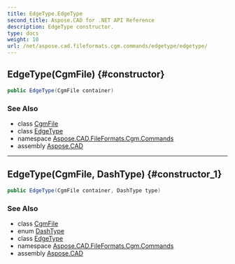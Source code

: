 ```yaml
---
title: EdgeType.EdgeType
second_title: Aspose.CAD for .NET API Reference
description: EdgeType constructor. 
type: docs
weight: 10
url: /net/aspose.cad.fileformats.cgm.commands/edgetype/edgetype/
---
```

## EdgeType(CgmFile) {#constructor}

```csharp
public EdgeType(CgmFile container)
```

### See Also

* class [CgmFile](../../../aspose.cad.fileformats.cgm/cgmfile/)
* class [EdgeType](../)
* namespace [Aspose.CAD.FileFormats.Cgm.Commands](../../edgetype/)
* assembly [Aspose.CAD](../../../)

---

## EdgeType(CgmFile, DashType) {#constructor_1}

```csharp
public EdgeType(CgmFile container, DashType type)
```

### See Also

* class [CgmFile](../../../aspose.cad.fileformats.cgm/cgmfile/)
* enum [DashType](../../../aspose.cad.fileformats.cgm.enums/dashtype/)
* class [EdgeType](../)
* namespace [Aspose.CAD.FileFormats.Cgm.Commands](../../edgetype/)
* assembly [Aspose.CAD](../../../)


